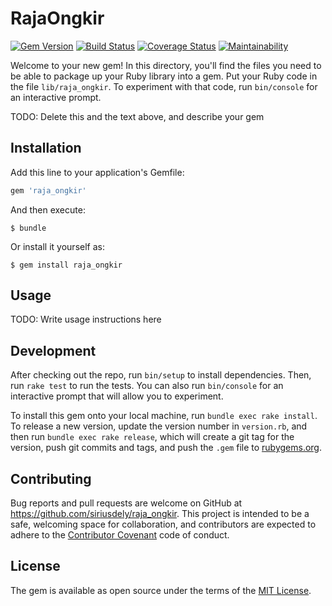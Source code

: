 # RajaOngkir

[![Gem Version](https://badge.fury.io/rb/raja_ongkir.svg)](https://badge.fury.io/rb/raja_ongkir)
[![Build Status](https://travis-ci.org/siriusdely/raja_ongkir.svg?branch=master)](https://travis-ci.org/siriusdely/raja_ongkir)
[![Coverage Status](https://coveralls.io/repos/github/siriusdely/raja_ongkir/badge.svg?branch=master)](https://coveralls.io/github/siriusdely/raja_ongkir?branch=master)
[![Maintainability](https://api.codeclimate.com/v1/badges/0d3c042cf7cdf145a25d/maintainability)](https://codeclimate.com/github/siriusdely/raja_ongkir/maintainability)

Welcome to your new gem! In this directory, you'll find the files you need to be able to package up your Ruby library into a gem. Put your Ruby code in the file `lib/raja_ongkir`. To experiment with that code, run `bin/console` for an interactive prompt.

TODO: Delete this and the text above, and describe your gem

## Installation

Add this line to your application's Gemfile:

```ruby
gem 'raja_ongkir'
```

And then execute:

    $ bundle

Or install it yourself as:

    $ gem install raja_ongkir

## Usage

TODO: Write usage instructions here

## Development

After checking out the repo, run `bin/setup` to install dependencies. Then, run `rake test` to run the tests. You can also run `bin/console` for an interactive prompt that will allow you to experiment.

To install this gem onto your local machine, run `bundle exec rake install`. To release a new version, update the version number in `version.rb`, and then run `bundle exec rake release`, which will create a git tag for the version, push git commits and tags, and push the `.gem` file to [rubygems.org](https://rubygems.org).

## Contributing

Bug reports and pull requests are welcome on GitHub at https://github.com/siriusdely/raja_ongkir. This project is intended to be a safe, welcoming space for collaboration, and contributors are expected to adhere to the [Contributor Covenant](http://contributor-covenant.org) code of conduct.


## License

The gem is available as open source under the terms of the [MIT License](http://opensource.org/licenses/MIT).

